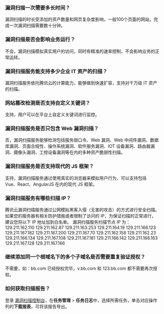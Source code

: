 
### 漏洞扫描一次需要多长时间？
漏洞扫描的时长受添加的资产数量和网页复杂度影响，一般100个页面的网站，完成一次漏洞扫描需要数十分钟。

### 漏洞扫描是否会影响业务运行？
不会，漏洞扫描模拟真实用户的访问，同时有精准的速率控制，不会影响业务的正常运转。

### 漏洞扫描服务能支持多少企业 IT 资产的扫描？
漏洞扫描服务依托腾讯云的计算能力，能够做到快速扩容，支持对千万级 IT 资产的扫描。

### 网站篡改检测是否支持自定义关键词？
支持，用户可以在平台上自定义关键词进行监控。

### 漏洞扫描服务是否只包含 Web 漏洞扫描？
否，漏洞扫描服务能够检测包括服务弱口令、Web 漏洞、Web 中间件漏洞、数据库漏洞、页面合规性、操作系统漏洞、软件服务漏洞、IOT 设备漏洞、路由器漏洞、摄像头漏洞、工控设备漏洞等在内的多种资产脆弱性扫描。

### 漏洞扫描服务是否支持现代的 JS 框架？
支持，漏洞扫描服务通过使用真实的浏览器来模拟用户行为，可以支持包括 Vue、React、AngularJS 在内的现代 JS 框架。

### 漏洞扫描服务有哪些扫描 IP？
腾讯云漏洞扫描服务通过公网模拟黑客入侵（无害的攻击）的方式进行安全扫描。如果您的服务器有相关防护措施或者限制了访问的 IP，为保证扫描的正常进行，建议您将以下 IP 地址加到白名单。
漏洞扫描服务扫描节点 IP 为：
129.211.162.110
129.211.162.87
129.211.163.253
129.211.164.19
129.211.166.123
129.211.167.182
129.211.167.200
129.211.167.70
129.211.162.158
129.211.162.23
129.211.166.134
129.211.167.108
129.211.167.181
129.211.166.142
129.211.166.163
129.211.167.128
129.211.167.166

### 继续添加同一个根域名下的多个子域名是否需要重复验证授权？
不需要，如：bb.com 已经授权完毕，v.bb.com 和 123.bb.com 都不需要再次授权。

### 如何获取扫描报告？
登录 [漏洞扫描控制台](https://console.cloud.tencent.com/narms/task-current)，在**任务管理** > **任务日志**中，选择所需任务，单击对应操作列的**下载报表**，可将该报告导出。
